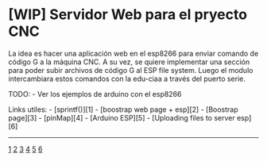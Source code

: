 [WIP] Servidor Web para el pryecto CNC
======================================

La idea es hacer una aplicación web en el esp8266 para enviar comando de código G a la máquina CNC. 
A su vez, se quiere implementar una sección para poder subir archivos de código G al ESP file system. 
Luego el modulo intercambiara estos comandos con la edu-ciaa a través del puerto serie.

TODO:
    - Ver los ejemplos de arduino con el esp8266


Links utiles:
    - [sprintf()][1]
    - [boostrap web page + esp][2]
    - [Boostrap page][3]
    - [pinMap][4]
    - [Arduino ESP][5]
    - [Uploading files to server esp][6]

---
[1](https://www.survivingwithandroid.com/esp8266-web-server/)
[2](https://diyprojects.io/bootstrap-create-beautiful-web-interface-projects-esp8266/)
[3](https://v5.getbootstrap.com/docs/5.0/getting-started/introduction/)
[4](https://raw.githubusercontent.com/nodemcu/nodemcu-devkit-v1.0/master/Documents/NODEMCU_DEVKIT_V1.0_PINMAP.png)
[5](https://arduino-esp8266.readthedocs.io/en/latest/reference.html#serial)
[6](https://tttapa.github.io/ESP8266/Chap12%20-%20Uploading%20to%20Server.html)
